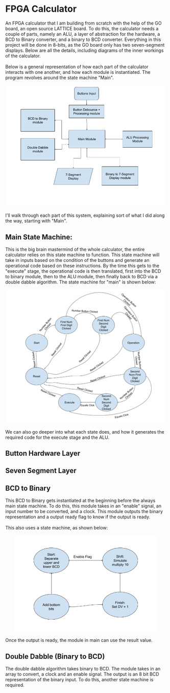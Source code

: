 # FPGA Calculator
An FPGA calculator that I am building from scratch with the help of the GO board, an open source LATTICE board. To do this, the calculator needs a couple of parts, namely an ALU, a layer of abstraction for the hardware, a BCD to Binary converter, and a binary  to BCD converter. Everything in this project will be done in 8-bits, as the GO board only has two seven-segment displays. Below are all the details, including diagrams of the inner workings of the calculator.
<br>
<br>
Below is a general representation of how each part of the calculator interacts with one another, and how each module is instantiated. The program revolves around the state machine "Main".
<br>
<div align=center>
<img src="Pictures/Calc.png" width=500>
</div>
<br>
I'll walk through each part of this system, explaining sort of what I did along the way, starting with "Main".

## Main State Machine:
This is the big brain mastermind of the whole calculator, the entire calculator relies on this state machine to function. This state machine will take in inputs based on the condition of the buttons and generate an operational code based on these instructions. By the time this gets to the "execute" stage, the operational code is then translated, first into the BCD to binary module, then to the ALU module, then finally back to BCD via a double dabble algorithm. The state machine for "main" is shown below:
<br>
<div align=center>
<img src="Pictures/MainState.png" width=500>
</div>
<br>
We can also go deeper into what each state does, and how it generates the required code for the execute stage and the ALU.

## Button Hardware Layer

## Seven Segment Layer

## BCD to Binary
This BCD to Binary gets instantiated at the beginning before the always main state machine. To do this, this module takes in an "enable" signal, an input number to be converted, and a clock. This module outputs the binary representation and a output ready flag to know if the output is ready. 
<br>
<br>
This also uses a state machine, as shown below:
<br>
<div align=center>
<img src="Pictures/BCD2Binary.png" width=450>
</div>
<br>
Once the output is ready, the module in main can use the result value. 

## Double Dabble (Binary to BCD)
The double dabble algorithm takes binary to BCD. The module takes in an array to convert, a clock and an enable signal. The output is an 8 bit BCD representation of the binary input. To do this, another state machine is required. 